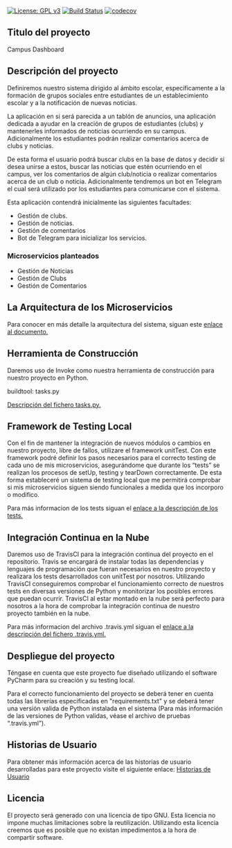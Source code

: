 [![License: GPL v3](https://img.shields.io/badge/License-GPLv3-blue.svg)](https://www.gnu.org/licenses/gpl-3.0)
[![Build Status](https://travis-ci.org/OscarRubioGarcia/CCProyecto.svg?branch=master)](https://travis-ci.org/OscarRubioGarcia/CCProyecto)
[![codecov](https://codecov.io/gh/OscarRubioGarcia/CCProyecto/branch/master/graph/badge.svg)](https://codecov.io/gh/OscarRubioGarcia/CCProyecto)

## Titulo del proyecto

Campus Dashboard

## Descripción del proyecto

Definiremos nuestro sistema dirigido al ámbito escolar, específicamente a la formación de grupos sociales entre estudiantes de un establecimiento escolar y a la notificación de nuevas noticias.

La aplicación en si será parecida a un tablón de anuncios, una aplicación dedicada a ayudar en la creación de grupos de estudiantes (clubs) y mantenerles informados de noticias ocurriendo en su campus. Adicionalmente los estudiantes podrán realizar comentarios acerca de clubs y noticias.

De esta forma el usuario podrá buscar clubs en la base de datos y decidir si desea unirse a estos, buscar las noticias que estén ocurriendo en el campus, ver los comentarios de algún club/noticia o realizar comentarios acerca de un club o noticia. Adicionalmente tendremos un bot en Telegram el cual será utilizado por los estudiantes para comunicarse con el sistema.

Esta aplicación contendrá inicialmente las siguientes facultades:
* Gestión de clubs. 
* Gestión de noticias.
* Gestión de comentarios
* Bot de Telegram para inicializar los servicios.

### Microservicios planteados

 * Gestión de Noticias
 * Gestión de Clubs
 * Gestión de Comentarios

## La Arquitectura de los Microservicios

Para conocer en más detalle la arquitectura del sistema, siguan este 
[enlace al documento.]( https://github.com/OscarRubioGarcia/CCProyecto/blob/master/docs/Arquitectura.md )

## Herramienta de Construcción

Daremos uso de Invoke como nuestra herramienta de construcción para nuestro proyecto en Python.

buildtool: tasks.py

[Descripción del fichero tasks.py.]( https://github.com/OscarRubioGarcia/CCProyecto/blob/master/docs/DefinicionTasks.md )

## Framework de Testing Local

Con el fin de mantener la integración de nuevos módulos o cambios en nuestro proyecto, libre de fallos, utilizare el framework unitTest. Con este framework podré definir los pasos necesarios para el correcto testing de cada uno de mis microservicios, asegurándome que durante los “tests” se realizan los procesos de setUp, testing y tearDown correctamente. De esta forma estableceré un sistema de testing local que me permitirá comprobar si mis microservicios siguen siendo funcionales a medida que los incorporo o modifico.

Para más informacion de los tests siguan el 
[enlace a la descripción de los tests.]( https://github.com/OscarRubioGarcia/CCProyecto/blob/master/docs/Tests.md )

## Integración Continua en la Nube

Daremos uso de TravisCI para la integración continua del proyecto en el repositorio. Travis se encargará de instalar todas las dependencias y lenguajes de programación que fueran necesarios en nuestro proyecto y realizara los tests desarrollados con unitTest por nosotros. Utilizando TravisCI conseguiremos comprobar el funcionamiento correcto de nuestros tests en diversas versiones de Python y monitorizar los posibles errores que puedan ocurrir. TravisCI al estar montado en la nube será perfecto para nosotros a la hora de comprobar la integración continua de nuestro proyecto también en la nube.

Para más informacion del archivo .travis.yml siguan el 
[enlace a la descripción del fichero .travis.yml.]( https://github.com/OscarRubioGarcia/CCProyecto/blob/master/docs/Travis.md )

## Despliegue del proyecto

Téngase en cuenta que este proyecto fue diseñado utilizando el software PyCharm para su creación y su testing local.

Para el correcto funcionamiento del proyecto se deberá tener en cuenta todas las librerías especificadas en "requirements.txt" y se deberá tener una versión valida de Python instalada en el sistema (Para más información de las versiones de Python validas, véase el archivo de pruebas “.travis.yml”).

## Historias de Usuario

Para obtener más información acerca de las historias de usuario desarrolladas para este proyecto visite el siguiente enlace: 
[Historias de Usuario]( https://github.com/OscarRubioGarcia/CCProyecto/blob/master/docs/UserStories.md )

## Licencia

El proyecto será generado con una licencia de tipo GNU. Esta licencia no impone muchas limitaciones sobre la reutilización. Utilizando esta licencia creemos que es posible que no existan impedimentos a la hora de compartir software.

